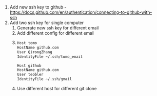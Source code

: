 1. Add new ssh key to github - https://docs.github.com/en/authentication/connecting-to-github-with-ssh
2. Add two ssh key for single computer
   1. Generate new ssh key for different email
   2. Add different config for different email 
   3. ```bash
      Host tomo
      HostName github.com
      User QirongZhang
      IdentityFile ~/.ssh/tomo_email

      Host github
      HostName github.com
      User teobler
      IdentityFile ~/.ssh/gmail
      ```
    4. Use different host for different git clone